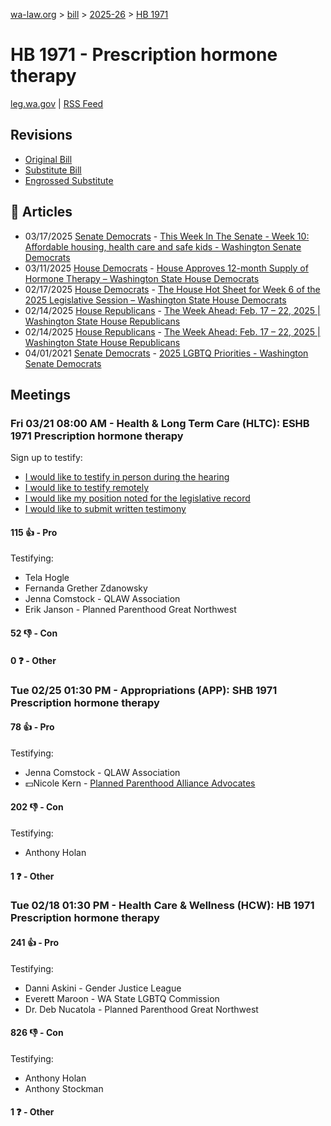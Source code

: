 [wa-law.org](/) > [bill](/bill/) > [2025-26](/bill/2025-26/) > [HB 1971](/bill/2025-26/hb/1971/)

# HB 1971 - Prescription hormone therapy
[leg.wa.gov](https://app.leg.wa.gov/billsummary?BillNumber=1971&Year=2025&Initiative=false) | [RSS Feed](./rss.xml)

## Revisions
* [Original Bill](1/)
* [Substitute Bill](S/)
* [Engrossed Substitute](S.E/)

## 📰 Articles
* 03/17/2025 [Senate Democrats](/org/senate_democrats/) - [This Week In The Senate - Week 10: Affordable housing, health care and safe kids - Washington Senate Democrats](https://senatedemocrats.wa.gov/blog/2025/03/16/this-week-in-the-senate-week-10-affordable-housing-health-care-and-safe-kids/#:~:text=House%20Bill%201971)
* 03/11/2025 [House Democrats](/org/house_democrats/) - [House Approves 12-month Supply of Hormone Therapy – Washington State House Democrats](https://housedemocrats.wa.gov/blog/2025/03/11/house-approves-12-month-supply-of-hormone-therapy/#:~:text=HB%201971)
* 02/17/2025 [House Democrats](/org/house_democrats/) - [The House Hot Sheet for Week 6 of the 2025 Legislative Session – Washington State House Democrats](https://housedemocrats.wa.gov/blog/2025/02/17/the-house-hot-sheet-for-week-6-of-the-2025-legislative-session/#:~:text=HB%201971)
* 02/14/2025 [House Republicans](/org/house_republicans/) - [The Week Ahead: Feb. 17 – 22, 2025 | Washington State House Republicans](http://houserepublicans.wa.gov/week/the-week-ahead-feb-17-22-2025/#:~:text=HB%201971)
* 02/14/2025 [House Republicans](/org/house_republicans/) - [The Week Ahead: Feb. 17 – 22, 2025 | Washington State House Republicans](https://houserepublicans.wa.gov/week/the-week-ahead-feb-17-22-2025/#:~:text=HB%201971)
* 04/01/2021 [Senate Democrats](/org/senate_democrats/) - [2025 LGBTQ Priorities - Washington Senate Democrats](https://senatedemocrats.wa.gov/lgbtq2025priorities/#:~:text=House%20Bill%201971)

## Meetings
### Fri 03/21 08:00 AM - Health & Long Term Care (HLTC): ESHB 1971 Prescription hormone therapy
Sign up to testify:
* [I would like to testify in person during the hearing](https://app.leg.wa.gov/csi/Testifier/Add?chamber=House&mId=33073&aId=165701&caId=26389&tId=1)
* [I would like to testify remotely](https://app.leg.wa.gov/csi/Testifier/Add?chamber=House&mId=33073&aId=165701&caId=26389&tId=2)
* [I would like my position noted for the legislative record](https://app.leg.wa.gov/csi/Testifier/Add?chamber=House&mId=33073&aId=165701&caId=26389&tId=3)
* [I would like to submit written testimony](https://app.leg.wa.gov/csi/Testifier/Add?chamber=House&mId=33073&aId=165701&caId=26389&tId=4)

#### 115 👍 - Pro
Testifying:
* Tela Hogle
* Fernanda Grether Zdanowsky
* Jenna Comstock - QLAW Association
* Erik Janson - Planned Parenthood Great Northwest

#### 52 👎 - Con

#### 0 ❓ - Other

### Tue 02/25 01:30 PM - Appropriations (APP): SHB 1971 Prescription hormone therapy
#### 78 👍 - Pro
Testifying:
* Jenna Comstock - QLAW Association
* 💵Nicole Kern - [Planned Parenthood Alliance Advocates](/org/planned_parenthood_alliance_advocates/)

#### 202 👎 - Con
Testifying:
* Anthony Holan

#### 1 ❓ - Other

### Tue 02/18 01:30 PM - Health Care & Wellness (HCW): HB 1971 Prescription hormone therapy
#### 241 👍 - Pro
Testifying:
* Danni Askini - Gender Justice League
* Everett Maroon - WA State LGBTQ Commission
* Dr. Deb Nucatola - Planned Parenthood Great Northwest

#### 826 👎 - Con
Testifying:
* Anthony Holan
* Anthony Stockman

#### 1 ❓ - Other

